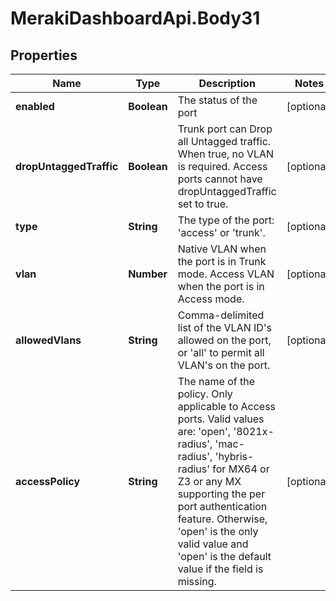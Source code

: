 # MerakiDashboardApi.Body31

## Properties
Name | Type | Description | Notes
------------ | ------------- | ------------- | -------------
**enabled** | **Boolean** | The status of the port | [optional] 
**dropUntaggedTraffic** | **Boolean** | Trunk port can Drop all Untagged traffic. When true, no VLAN is required. Access ports cannot have dropUntaggedTraffic set to true. | [optional] 
**type** | **String** | The type of the port: &#x27;access&#x27; or &#x27;trunk&#x27;. | [optional] 
**vlan** | **Number** | Native VLAN when the port is in Trunk mode. Access VLAN when the port is in Access mode. | [optional] 
**allowedVlans** | **String** | Comma-delimited list of the VLAN ID&#x27;s allowed on the port, or &#x27;all&#x27; to permit all VLAN&#x27;s on the port. | [optional] 
**accessPolicy** | **String** | The name of the policy. Only applicable to Access ports. Valid values are: &#x27;open&#x27;, &#x27;8021x-radius&#x27;, &#x27;mac-radius&#x27;, &#x27;hybris-radius&#x27; for MX64 or Z3 or any MX supporting the per port authentication feature. Otherwise, &#x27;open&#x27; is the only valid value and &#x27;open&#x27; is the default value if the field is missing. | [optional] 
